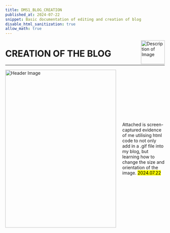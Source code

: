```yaml
---
title: DMS1_BLOG_CREATION
published_at: 2024-07-22
snippet: Basic documentation of editing and creation of blog
disable_html_sanitization: true
allow_math: true
---
```


<img src="https://www.hardjewelry.com/cdn/shop/files/ezgif.com-gif-maker_3.gif?v=1649272041" alt="Description of Image" style="float:right; margin-left:20px; width:75px; height:auto;">

# **CREATION OF THE BLOG**
---
<div style="display: flex; align-items: center;">
 <img src="screenshots/imgcodescreenshot.png" alt="Header Image" style="margin-right: 20px; width: 350px; height: 500;">
  <p>
    Attached is screen-captured evidence of me utilising html code to not only add in a .gif file into my blog, but learning how to change the size and orientation of the image. <mark>2024.07.22</mark>
  </p>
</div>




